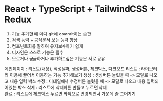 # React + TypeScript + TailwindCSS + Redux

1. 기능 추가할 때 마다 git에 commit하는 습관
2. 검색 능력 + 공식문서 보는 능력 향상
3. 컴포넌트화를 잘하여 유지보수하기 쉽게
4. 디자인은 스스로 기능은 필수
5. 모르거나 궁금하거나 추가하고싶은 기능은 서로 공유

메인페이지 : 리스트(내용), 작성날짜, 생성버튼, 체크박스, 다크모드
리스트 : 라이브러리 이용해 끌어서 이동하는 기능 추가해보기
생성 : 생성버튼 눌렀을 때 -> 모달로 나오고 내용 입력 박스
수정 : 디테일에서 수정버튼 눌렀을 때 -> 모달로 나오고 내용 입력되어있는 박스
삭제 : 리스트에 삭제버튼 만들고 누르면 삭제  
완료 : 리스트에 체크박스 누르면 회색으로 변경되면서 가운데 줄 그어지기
